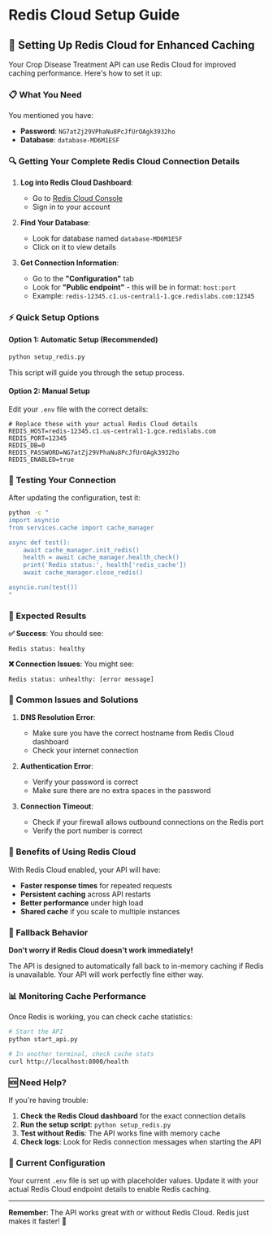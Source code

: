 # Redis Cloud Setup Guide

## 🔧 Setting Up Redis Cloud for Enhanced Caching

Your Crop Disease Treatment API can use Redis Cloud for improved caching performance. Here's how to set it up:

### 📋 What You Need

You mentioned you have:
- **Password**: `NG7atZj29VPhaNu8PcJfUrOAgk3932ho`
- **Database**: `database-MD6M1ESF`

### 🔍 Getting Your Complete Redis Cloud Connection Details

1. **Log into Redis Cloud Dashboard**:
   - Go to [Redis Cloud Console](https://app.redislabs.com/)
   - Sign in to your account

2. **Find Your Database**:
   - Look for database named `database-MD6M1ESF`
   - Click on it to view details

3. **Get Connection Information**:
   - Go to the **"Configuration"** tab
   - Look for **"Public endpoint"** - this will be in format: `host:port`
   - Example: `redis-12345.c1.us-central1-1.gce.redislabs.com:12345`

### ⚡ Quick Setup Options

#### Option 1: Automatic Setup (Recommended)
```bash
python setup_redis.py
```
This script will guide you through the setup process.

#### Option 2: Manual Setup
Edit your `.env` file with the correct details:

```env
# Replace these with your actual Redis Cloud details
REDIS_HOST=redis-12345.c1.us-central1-1.gce.redislabs.com
REDIS_PORT=12345
REDIS_DB=0
REDIS_PASSWORD=NG7atZj29VPhaNu8PcJfUrOAgk3932ho
REDIS_ENABLED=true
```

### 🧪 Testing Your Connection

After updating the configuration, test it:

```bash
python -c "
import asyncio
from services.cache import cache_manager

async def test():
    await cache_manager.init_redis()
    health = await cache_manager.health_check()
    print('Redis status:', health['redis_cache'])
    await cache_manager.close_redis()

asyncio.run(test())
"
```

### 🎯 Expected Results

**✅ Success**: You should see:
```
Redis status: healthy
```

**❌ Connection Issues**: You might see:
```
Redis status: unhealthy: [error message]
```

### 🔧 Common Issues and Solutions

1. **DNS Resolution Error**:
   - Make sure you have the correct hostname from Redis Cloud dashboard
   - Check your internet connection

2. **Authentication Error**:
   - Verify your password is correct
   - Make sure there are no extra spaces in the password

3. **Connection Timeout**:
   - Check if your firewall allows outbound connections on the Redis port
   - Verify the port number is correct

### 🚀 Benefits of Using Redis Cloud

With Redis Cloud enabled, your API will have:
- **Faster response times** for repeated requests
- **Persistent caching** across API restarts
- **Better performance** under high load
- **Shared cache** if you scale to multiple instances

### 🔄 Fallback Behavior

**Don't worry if Redis Cloud doesn't work immediately!** 

The API is designed to automatically fall back to in-memory caching if Redis is unavailable. Your API will work perfectly fine either way.

### 📊 Monitoring Cache Performance

Once Redis is working, you can check cache statistics:

```bash
# Start the API
python start_api.py

# In another terminal, check cache stats
curl http://localhost:8000/health
```

### 🆘 Need Help?

If you're having trouble:

1. **Check the Redis Cloud dashboard** for the exact connection details
2. **Run the setup script**: `python setup_redis.py`
3. **Test without Redis**: The API works fine with memory cache
4. **Check logs**: Look for Redis connection messages when starting the API

### 📝 Current Configuration

Your current `.env` file is set up with placeholder values. Update it with your actual Redis Cloud endpoint details to enable Redis caching.

---

**Remember**: The API works great with or without Redis Cloud. Redis just makes it faster! 🚀
